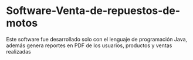 # Software-Venta-de-repuestos-de-motos
Este software fue desarrollado solo con el lenguaje de programación Java, además genera reportes en PDF de los usuarios, productos y ventas realizadas
